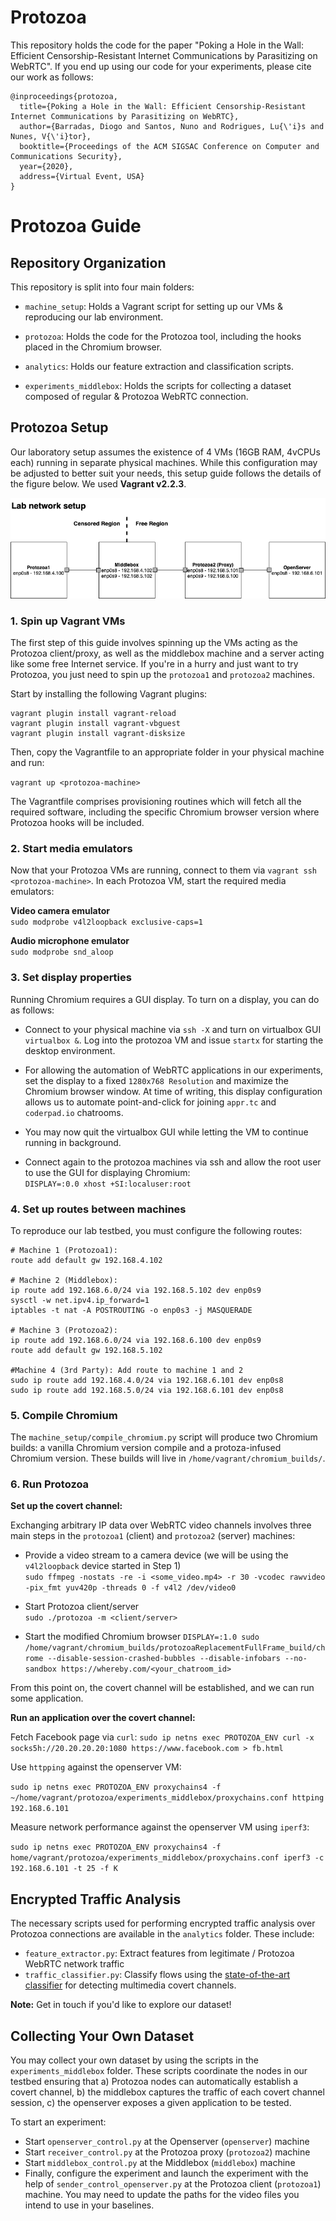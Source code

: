 # Protozoa

This repository holds the code for the paper "Poking a Hole in the Wall: Efficient Censorship-Resistant Internet Communications by Parasitizing on WebRTC". 
If you end up using our code for your experiments, please cite our work as follows:

```
@inproceedings{protozoa,
  title={Poking a Hole in the Wall: Efficient Censorship-Resistant Internet Communications by Parasitizing on WebRTC},
  author={Barradas, Diogo and Santos, Nuno and Rodrigues, Lu{\'i}s and Nunes, V{\'i}tor},
  booktitle={Proceedings of the ACM SIGSAC Conference on Computer and Communications Security},
  year={2020},
  address={Virtual Event, USA}
}
```

# Protozoa Guide

## Repository Organization

This repository is split into four main folders:

- `machine_setup`: Holds a Vagrant script for setting up our VMs & reproducing our lab environment.

- `protozoa`: Holds the code for the Protozoa tool, including the hooks placed in the Chromium browser.

- `analytics`: Holds our feature extraction and classification scripts.

- `experiments_middlebox`: Holds the scripts for collecting a dataset composed of regular & Protozoa WebRTC connection.

## Protozoa Setup

Our laboratory setup assumes the existence of 4 VMs (16GB RAM, 4vCPUs each) running in separate physical machines. While this configuration may be adjusted to better suit your needs, this setup guide follows the details of the figure below. We used **Vagrant v2.2.3**.

![LabSetup](figures/lab_setup.png)


### 1. Spin up Vagrant VMs

The first step of this guide involves spinning up the VMs acting as the Protozoa client/proxy, as well as the middlebox machine and a server acting like some free Internet service. If you're in a hurry and just want to try Protozoa, you just need to spin up the `protozoa1` and `protozoa2` machines.

Start by installing the following Vagrant plugins:

```
vagrant plugin install vagrant-reload
vagrant plugin install vagrant-vbguest	
vagrant plugin install vagrant-disksize
```
	
Then, copy the Vagrantfile to an appropriate folder in your physical machine and run:

`vagrant up <protozoa-machine>`

The Vagrantfile comprises provisioning routines which will fetch all the required software, including the specific Chromium browser version where Protozoa hooks will be included.

### 2. Start media emulators

Now that your Protozoa VMs are running, connect to them via `vagrant ssh <protozoa-machine>`. 
In each Protozoa VM, start the required media emulators:

**Video camera emulator**  
``sudo modprobe v4l2loopback exclusive-caps=1``

**Audio microphone emulator**  
``sudo modprobe snd_aloop``


### 3. Set display properties

Running Chromium requires a GUI display. To turn on a display, you can do as follows:

- Connect to your physical machine via ``ssh -X`` and turn on virtualbox GUI `virtualbox &`. Log into the protozoa VM and issue ``startx`` for starting the desktop environment.

- For allowing the automation of WebRTC applications in our experiments, set the display to a fixed `1280x768 Resolution` and maximize the Chromium browser window. At time of writing, this display configuration allows us to automate point-and-click for joining `appr.tc` and `coderpad.io` chatrooms. 

- You may now quit the virtualbox GUI while letting the VM to continue running in background.

- Connect again to the protozoa machines via ssh and allow the root user to use the GUI for displaying Chromium:    
``DISPLAY=:0.0 xhost +SI:localuser:root``


### 4. Set up routes between machines

To reproduce our lab testbed, you must configure the following routes:


```
# Machine 1 (Protozoa1):
route add default gw 192.168.4.102

# Machine 2 (Middlebox):
ip route add 192.168.6.0/24 via 192.168.5.102 dev enp0s9
sysctl -w net.ipv4.ip_forward=1
iptables -t nat -A POSTROUTING -o enp0s3 -j MASQUERADE

# Machine 3 (Protozoa2):
ip route add 192.168.6.0/24 via 192.168.6.100 dev enp0s9
route add default gw 192.168.5.102

#Machine 4 (3rd Party): Add route to machine 1 and 2
sudo ip route add 192.168.4.0/24 via 192.168.6.101 dev enp0s8
sudo ip route add 192.168.5.0/24 via 192.168.6.101 dev enp0s8
```

### 5. Compile Chromium

The `machine_setup/compile_chromium.py` script will produce two Chromium builds: a vanilla Chromium version compile and a protoza-infused Chromium version. These builds will live in `/home/vagrant/chromium_builds/`. 

### 6. Run Protozoa

**Set up the covert channel:**

Exchanging arbitrary IP data over WebRTC video channels involves three main steps in the `protozoa1` (client) and `protozoa2` (server) machines:

- Provide a video stream to a camera device (we will be using the `v4l2loopback` device started in Step 1)  
`sudo ffmpeg -nostats -re -i <some_video.mp4> -r 30 -vcodec rawvideo -pix_fmt yuv420p -threads 0 -f v4l2 /dev/video0`

- Start Protozoa client/server  
`sudo ./protozoa -m <client/server>`

- Start the modified Chromium browser
`DISPLAY=:1.0 sudo /home/vagrant/chromium_builds/protozoaReplacementFullFrame_build/chrome --disable-session-crashed-bubbles --disable-infobars --no-sandbox https://whereby.com/<your_chatroom_id>`

From this point on, the covert channel will be established, and we can run some application.

**Run an application over the covert channel:**

Fetch Facebook page via `curl`:
`sudo ip netns exec PROTOZOA_ENV curl -x socks5h://20.20.20.20:1080 https://www.facebook.com > fb.html`

Use `httpping` against the openserver VM:

`sudo ip netns exec PROTOZOA_ENV proxychains4 -f ~/home/vagrant/protozoa/experiments_middlebox/proxychains.conf httping 192.168.6.101`

Measure network performance against the openserver VM using `iperf3`:

`sudo ip netns exec PROTOZOA_ENV proxychains4 -f home/vagrant/protozoa/experiments_middlebox/proxychains.conf iperf3 -c 192.168.6.101 -t 25 -f K`

## Encrypted Traffic Analysis

The necessary scripts used for performing encrypted traffic analysis over Protozoa connections are available in the `analytics` folder. These include:

- `feature_extractor.py`: Extract features from legitimate / Protozoa WebRTC network traffic
- `traffic_classifier.py`: Classify flows using the [state-of-the-art classifier](https://github.com/dmbb/MPTAnalysis) for detecting multimedia covert channels.

**Note:** Get in touch if you'd like to explore our dataset!

## Collecting Your Own Dataset

You may collect your own dataset by using the scripts in the `experiments_middlebox` folder. These scripts coordinate the nodes in our testbed ensuring that a) Protozoa nodes can automatically establish a covert channel, b) the middlebox captures the traffic of each covert channel session, c) the openserver exposes a given application to be tested.

To start an experiment:

- Start `openserver_control.py` at the Openserver (`openserver`) machine
- Start `receiver_control.py` at the Protozoa proxy (`protozoa2`) machine
- Start `middlebox_control.py` at the Middlebox (`middlebox`) machine
- Finally, configure the experiment and launch the experiment with the help of `sender_control_openserver.py` at the Protozoa client (`protozoa1`) machine. You may need to update the paths for the video files you intend to use in your baselines.